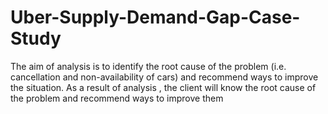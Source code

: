 # Uber-Supply-Demand-Gap-Case-Study

The aim of analysis is to identify the root cause of the problem (i.e. cancellation and non-availability of cars) and recommend ways to improve the situation. As a result of analysis , the client will know the root cause of the problem and recommend ways to improve them
